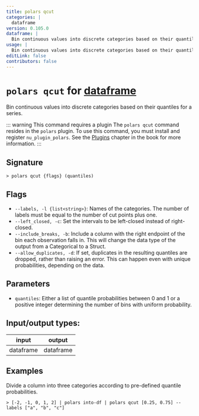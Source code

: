 ```yaml
---
title: polars qcut
categories: |
  dataframe
version: 0.105.0
dataframe: |
  Bin continuous values into discrete categories based on their quantiles for a series.
usage: |
  Bin continuous values into discrete categories based on their quantiles for a series.
editLink: false
contributors: false
---
```

<!-- This file is automatically generated. Please edit the command in https://github.com/nushell/nushell instead. -->

# `polars qcut` for [dataframe](/commands/categories/dataframe.md)

<div class='command-title'>Bin continuous values into discrete categories based on their quantiles for a series.</div>

::: warning This command requires a plugin
The `polars qcut` command resides in the `polars` plugin.
To use this command, you must install and register `nu_plugin_polars`.
See the [Plugins](/book/plugins.html) chapter in the book for more information.
:::


## Signature

```> polars qcut {flags} (quantiles)```

## Flags

 -  `--labels, -l {list<string>}`: Names of the categories. The number of labels must be equal to the number of cut points plus one.
 -  `--left_closed, -c`: Set the intervals to be left-closed instead of right-closed.
 -  `--include_breaks, -b`: Include a column with the right endpoint of the bin each observation falls in. This will change the data type of the output from a Categorical to a Struct.
 -  `--allow_duplicates, -d`: If set, duplicates in the resulting quantiles are dropped, rather than raising an error. This can happen even with unique probabilities, depending on the data.

## Parameters

 -  `quantiles`: Either a list of quantile probabilities between 0 and 1 or a positive integer determining the number of bins with uniform probability.


## Input/output types:

| input     | output    |
| --------- | --------- |
| dataframe | dataframe |
## Examples

Divide a column into three categories according to pre-defined quantile probabilities.
```nu
> [-2, -1, 0, 1, 2] | polars into-df | polars qcut [0.25, 0.75] --labels ["a", "b", "c"]

```
